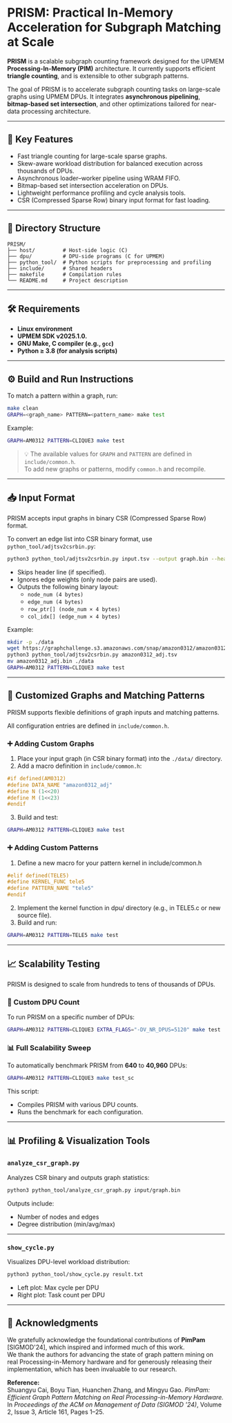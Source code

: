 # PRISM: Practical In-Memory Acceleration for Subgraph Matching at Scale

**PRISM** is a scalable subgraph counting framework designed for the UPMEM **Processing-In-Memory (PIM)** architecture. It currently supports efficient **triangle counting**, and is extensible to other subgraph patterns.

The goal of PRISM is to accelerate subgraph counting tasks on large-scale graphs using UPMEM DPUs. It integrates **asynchronous pipelining**, **bitmap-based set intersection**, and other optimizations tailored for near-data processing architecture.

---

## 🚀 Key Features

- Fast triangle counting for large-scale sparse graphs.
- Skew-aware workload distribution for balanced execution across thousands of DPUs.
- Asynchronous loader–worker pipeline using WRAM FIFO.
- Bitmap-based set intersection acceleration on DPUs.
- Lightweight performance profiling and cycle analysis tools.
- CSR (Compressed Sparse Row) binary input format for fast loading.

---

## 📁 Directory Structure

```
PRISM/
├── host/         # Host-side logic (C)
├── dpu/          # DPU-side programs (C for UPMEM)
├── python_tool/  # Python scripts for preprocessing and profiling
├── include/      # Shared headers
├── makefile      # Compilation rules
└── README.md     # Project description
```

---

## 🛠 Requirements

- **Linux environment**
- **UPMEM SDK v2025.1.0.**
- **GNU Make, C compiler (e.g., `gcc`)**
- **Python ≥ 3.8 (for analysis scripts)**

---

## ⚙️ Build and Run Instructions

To match a pattern within a graph, run:

```bash
make clean
GRAPH=<graph_name> PATTERN=<pattern_name> make test
```

Example:

```bash
GRAPH=AM0312 PATTERN=CLIQUE3 make test
```

> 💡 The available values for `GRAPH` and `PATTERN` are defined in `include/common.h`.  
> To add new graphs or patterns, modify `common.h` and recompile.

---

## 📥 Input Format

PRISM accepts input graphs in binary CSR (Compressed Sparse Row) format.

To convert an edge list into CSR binary format, use `python_tool/adjtsv2csrbin.py`:

```bash
python3 python_tool/adjtsv2csrbin.py input.tsv --output graph.bin --header 1
```

- Skips header line (if specified).
- Ignores edge weights (only node pairs are used).
- Outputs the following binary layout:
  - `node_num (4 bytes)`
  - `edge_num (4 bytes)`
  - `row_ptr[] (node_num × 4 bytes)`
  - `col_idx[] (edge_num × 4 bytes)`

Example:

```bash
mkdir -p ./data 
wget https://graphchallenge.s3.amazonaws.com/snap/amazon0312/amazon0312_adj.tsv 
python3 python_tool/adjtsv2csrbin.py amazon0312_adj.tsv
mv amazon0312_adj.bin ./data
GRAPH=AM0312 PATTERN=CLIQUE3 make test
```

---

## 🧩 Customized Graphs and Matching Patterns

PRISM supports flexible definitions of graph inputs and matching patterns.

All configuration entries are defined in `include/common.h`.

### ➕ Adding Custom Graphs

1. Place your input graph (in CSR binary format) into the `./data/` directory.
2. Add a macro definition in `include/common.h`:

```c
#if defined(AM0312)
#define DATA_NAME "amazon0312_adj"
#define N (1<<20)
#define M (1<<23)
#endif
```

3. Build and test:

```bash
GRAPH=AM0312 PATTERN=CLIQUE3 make test
```

### ➕ Adding Custom Patterns

1. Define a new macro for your pattern kernel in include/common.h

```c
#elif defined(TELE5)
#define KERNEL_FUNC tele5
#define PATTERN_NAME "tele5"
#endif
```

2. Implement the kernel function in dpu/ directory (e.g., in TELE5.c or new source file).
3. Build and run:

```bash
GRAPH=AM0312 PATTERN=TELE5 make test
```

---

## 📈 Scalability Testing

PRISM is designed to scale from hundreds to tens of thousands of DPUs.

### 🔧 Custom DPU Count

To run PRISM on a specific number of DPUs:

```bash
GRAPH=AM0312 PATTERN=CLIQUE3 EXTRA_FLAGS="-DV_NR_DPUS=5120" make test
```

### 📊 Full Scalability Sweep

To automatically benchmark PRISM from **640** to **40,960** DPUs:

```bash
GRAPH=AM0312 PATTERN=CLIQUE3 make test_sc
```

This script:

- Compiles PRISM with various DPU counts.
- Runs the benchmark for each configuration.

---

## 📊 Profiling & Visualization Tools

### `analyze_csr_graph.py`

Analyzes CSR binary and outputs graph statistics:

```bash
python3 python_tool/analyze_csr_graph.py input/graph.bin
```

Outputs include:

- Number of nodes and edges
- Degree distribution (min/avg/max)

---

### `show_cycle.py`

Visualizes DPU-level workload distribution:

```bash
python3 python_tool/show_cycle.py result.txt
```

- Left plot: Max cycle per DPU
- Right plot: Task count per DPU

---

## 🙏 Acknowledgments

We gratefully acknowledge the foundational contributions of **PimPam** [SIGMOD'24], which inspired and informed much of this work.  
We thank the authors for advancing the state of graph pattern mining on real Processing-in-Memory hardware and for generously releasing their implementation, which has been invaluable to our research.

**Reference:**  
Shuangyu Cai, Boyu Tian, Huanchen Zhang, and Mingyu Gao. *PimPam: Efficient Graph Pattern Matching on Real Processing-in-Memory Hardware.* In *Proceedings of the ACM on Management of Data (SIGMOD '24)*, Volume 2, Issue 3, Article 161, Pages 1–25.

